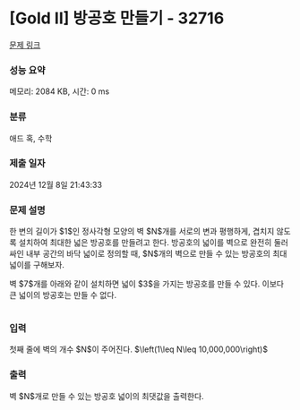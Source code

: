 # [Gold II] 방공호 만들기 - 32716 

[문제 링크](https://www.acmicpc.net/problem/32716) 

### 성능 요약

메모리: 2084 KB, 시간: 0 ms

### 분류

애드 혹, 수학

### 제출 일자

2024년 12월 8일 21:43:33

### 문제 설명

<p>한 변의 길이가 $1$인 정사각형 모양의 벽 $N$개를 서로의 변과 평행하게, 겹치지 않도록 설치하여 최대한 넓은 방공호를 만들려고 한다. 방공호의 넓이를 벽으로 완전히 둘러싸인 내부 공간의 바닥 넓이로 정의할 때, $N$개의 벽으로 만들 수 있는 방공호의 최대 넓이를 구해보자.</p>

<p>벽 $7$개를 아래와 같이 설치하면 넓이 $3$을 가지는 방공호를 만들 수 있다. 이보다 큰 넓이의 방공호는 만들 수 없다.</p>

<p style="text-align: center;"><img alt="" src=""></p>

### 입력 

 <p>첫째 줄에 벽의 개수 $N$이 주어진다. $\left(1\leq N\leq 10,000,000\right)$</p>

### 출력 

 <p>벽 $N$개로 만들 수 있는 방공호 넓이의 최댓값을 출력한다.</p>


